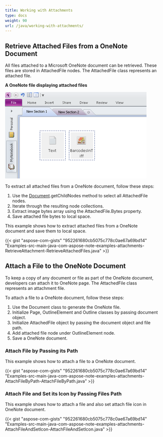 ```yaml
---
title: Working with Attachments
type: docs
weight: 90
url: /java/working-with-attachments/
---
```


## **Retrieve Attached Files from a OneNote Document**
All files attached to a Microsoft OneNote document can be retrieved. These files are stored in AttachedFile nodes. The AttachedFile class represents an attached file.

**A OneNote file displaying attached files** 

![todo:image_alt_text](working-with-attachments_1.png)

To extract all attached files from a OneNote document, follow these steps:

1. Use the [Document](/pages/createpage.action?spaceKey=notejava&title=com.aspose.note.Document+class&linkCreation=true&fromPageId=19398697).getChildNodes method to select all AttachedFile nodes.
1. Iterate through the resulting node collections.
1. Extract image bytes array using the AttachedFile.Bytes property.
1. Save attached file bytes to local space.

This example shows how to extract attached files from a OneNote document and save them to local space.

{{< gist "aspose-com-gists" "952261680cb5075c778c0ae67a69bd14" "Examples-src-main-java-com-aspose-note-examples-attachments-RetrieveAttachment-RetrieveAttachedFiles.java" >}}
## **Attach a File to the OneNote Document**
To keep a copy of any document or file as part of the OneNote document, developers can attach it to OneNote page. The AttachedFile class represents an attachment file.

To attach a file to a OneNote document, follow these steps:

1. Use the Document class to generate the OneNote file.
1. Initialize Page, OutlineElement and Outline classes by passing document object.
1. Initialize AttachedFile object by passing the document object and file path.
1. Add attached file node under OutlineElement node.
1. Save a OneNote document.
### **Attach File by Passing its Path**
This example shows how to attach a file to a OneNote document.

{{< gist "aspose-com-gists" "952261680cb5075c778c0ae67a69bd14" "Examples-src-main-java-com-aspose-note-examples-attachments-AttachFileByPath-AttachFileByPath.java" >}}
### **Attach File and Set its Icon by Passing Files Path**
This example shows how to attach a file and also set attach file icon in OneNote document.

{{< gist "aspose-com-gists" "952261680cb5075c778c0ae67a69bd14" "Examples-src-main-java-com-aspose-note-examples-attachments-AttachFileAndSetIcon-AttachFileAndSetIcon.java" >}}
